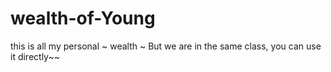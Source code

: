 wealth-of-Young
===============

this is all my personal ~ wealth ~ But we are in the same class, you can use it directly~~

